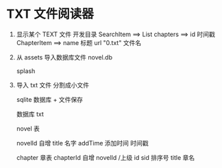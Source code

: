# TXT 文件阅读器

1. 显示某个 TEXT 文件
   开发目录
   SearchItem
   ==> List<ChapterItem> chapters
   ==> id 时间戳
   ChapterItem
   ==> name 标题 url "0.txt" 文件名

2. 从 assets 导入数据库文件 novel.db

    splash

3. 导入 txt 文件 分割成小文件

    sqlite 数据库 + 文件保存

    数据库 txt

    novel 表

    novelId 自增 title 名字 addTime 添加时间 时间戳

    chapter 章表
    chapterId 自增 novelId /上级 id sid 排序号 title 章名
